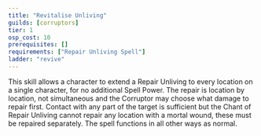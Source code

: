```yaml
---
title: "Revitalise Unliving"
guilds: [corruptors]
tier: 1
osp_cost: 10
prerequisites: []
requirements: ["Repair Unliving Spell"]
ladder: "revive"
---
```

This skill allows a character to extend a Repair Unliving to every location on a single character, for no additional Spell Power. The repair is location by location, not simultaneous and the Corruptor may choose what damage to repair first. Contact with any part of the target is sufficient but the Chant of Repair Unliving cannot repair any location with a mortal wound, these must be repaired separately. The spell functions in all other ways as normal.